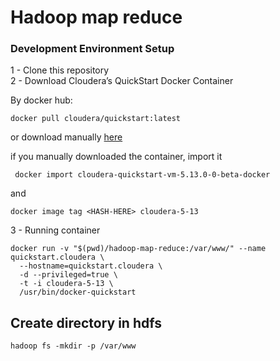 # Hadoop map reduce


### Development Environment Setup

1 - Clone this repository<br />
2 - Download Cloudera’s QuickStart Docker Container <br />

By docker hub:
```
docker pull cloudera/quickstart:latest
```

or download manually [here](https://www.cloudera.com/downloads/quickstart_vms/5-13.html)

if you manually downloaded the container, import it
``` 
 docker import cloudera-quickstart-vm-5.13.0-0-beta-docker 
``` 
and 
```
docker image tag <HASH-HERE> cloudera-5-13 
```
3 - Running container <br />
``` 
docker run -v "$(pwd)/hadoop-map-reduce:/var/www/" --name quickstart.cloudera \
  --hostname=quickstart.cloudera \
  -d --privileged=true \
  -t -i cloudera-5-13 \
  /usr/bin/docker-quickstart
```

## Create directory in hdfs

```
hadoop fs -mkdir -p /var/www
```
